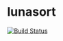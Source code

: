 # lunasort

[![Build Status](https://travis-ci.org/lunatikub/lunasort.svg?branch=master)](https://travis-ci.org/lunatikub/lunasort)
